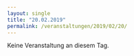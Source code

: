 ```yaml
---
layout: single
title: "20.02.2019"
permalink: /veranstaltungen/2019/02/20/
---
```


Keine Veranstaltung an diesem Tag.
